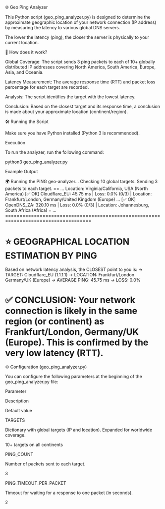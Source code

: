 🌐 Geo Ping Analyzer

This Python script (geo_ping_analyzer.py) is designed to determine the approximate geographic location of your network connection (IP address) by measuring the latency to various global DNS servers.

The lower the latency (ping), the closer the server is physically to your current location.

🚀 How does it work?

Global Coverage: The script sends 3 ping packets to each of 10+ globally distributed IP addresses covering North America, South America, Europe, Asia, and Oceania.

Latency Measurement: The average response time (RTT) and packet loss percentage for each target are recorded.

Analysis: The script identifies the target with the lowest latency.

Conclusion: Based on the closest target and its response time, a conclusion is made about your approximate location (continent/region).

🛠️ Running the Script

Make sure you have Python installed (Python 3 is recommended).

Execution

To run the analyzer, run the following command:

python3 geo_ping_analyzer.py

Example Output

🌍 Running the PING geo-analyzer...
Checking 10 global targets. Sending 3 packets to each target.
== ... Location: Virginia/California, USA (North America)
[✅ OK] Cloudflare_EU: 45.75 ms | Loss: 0.0% (0/3) | Location: Frankfurt/London, Germany/United Kingdom (Europe)
...
[✅ OK] OpenDNS_ZA: 320.10 ms | Loss: 0.0% (0/3) | Location: Johannesburg, South Africa (Africa)
= ... ====================================================================================

⭐ GEOGRAPHICAL LOCATION ESTIMATION BY PING
================================================================================================
Based on network latency analysis, the CLOSEST point to you is:
-> TARGET: Cloudflare_EU (1.1.1.1)
-> LOCATION: Frankfurt/London Germany/UK (Europe)
-> AVERAGE PING: 45.75 ms
-> LOSS: 0.0%

✅ CONCLUSION:
Your network connection is likely in the same region (or continent) as Frankfurt/London, Germany/UK (Europe). This is confirmed by the very low latency (RTT).
======================================================================================

⚙️ Configuration (geo_ping_analyzer.py)

You can configure the following parameters at the beginning of the geo_ping_analyzer.py file:

Parameter

Description

Default value

TARGETS

Dictionary with global targets (IP and location). Expanded for worldwide coverage.

10+ targets on all continents

PING_COUNT

Number of packets sent to each target.

3

PING_TIMEOUT_PER_PACKET

Timeout for waiting for a response to one packet (in seconds).

2
